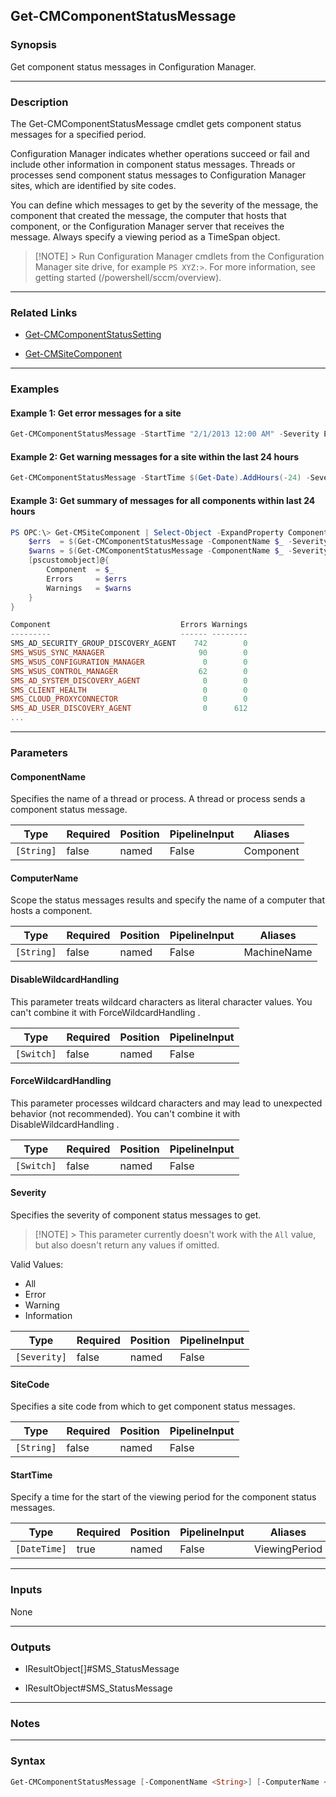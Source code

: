 Get-CMComponentStatusMessage
----------------------------




### Synopsis
Get component status messages in Configuration Manager.



---


### Description

The Get-CMComponentStatusMessage cmdlet gets component status messages for a specified period.



Configuration Manager indicates whether operations succeed or fail and include other information in component status messages. Threads or processes send component status messages to Configuration Manager sites, which are identified by site codes.



You can define which messages to get by the severity of the message, the component that created the message, the computer that hosts that component, or the Configuration Manager server that receives the message. Always specify a viewing period as a TimeSpan object.



> [!NOTE] > Run Configuration Manager cmdlets from the Configuration Manager site drive, for example `PS XYZ:>`. For more information, see getting started (/powershell/sccm/overview).



---


### Related Links
* [Get-CMComponentStatusSetting](Get-CMComponentStatusSetting)



* [Get-CMSiteComponent](Get-CMSiteComponent)





---


### Examples
#### Example 1: Get error messages for a site
```PowerShell
Get-CMComponentStatusMessage -StartTime "2/1/2013 12:00 AM" -Severity Error
```

#### Example 2: Get warning messages for a site within the last 24 hours
```PowerShell
Get-CMComponentStatusMessage -StartTime $(Get-Date).AddHours(-24) -Severity Warning -SiteCode "CM1"
```

#### Example 3: Get summary of messages for all components within last 24 hours
```PowerShell
PS OPC:\> Get-CMSiteComponent | Select-Object -ExpandProperty ComponentName -Unique | Sort-Object ComponentName | ForEach-Object {
    $errs  = $(Get-CMComponentStatusMessage -ComponentName $_ -Severity Error -StartTime $(Get-Date).AddHours(-24)).Count
    $warns = $(Get-CMComponentStatusMessage -ComponentName $_ -Severity Warning -StartTime $(Get-Date).AddHours(-24)).Count
    [pscustomobject]@{
        Component  = $_
        Errors     = $errs
        Warnings   = $warns
    }
}

Component                             Errors Warnings
---------                             ------ --------
SMS_AD_SECURITY_GROUP_DISCOVERY_AGENT    742        0
SMS_WSUS_SYNC_MANAGER                     90        0
SMS_WSUS_CONFIGURATION_MANAGER             0        0
SMS_WSUS_CONTROL_MANAGER                  62        0
SMS_AD_SYSTEM_DISCOVERY_AGENT              0        0
SMS_CLIENT_HEALTH                          0        0
SMS_CLOUD_PROXYCONNECTOR                   0        0
SMS_AD_USER_DISCOVERY_AGENT                0      612
...
```



---


### Parameters
#### **ComponentName**

Specifies the name of a thread or process. A thread or process sends a component status message.






|Type      |Required|Position|PipelineInput|Aliases  |
|----------|--------|--------|-------------|---------|
|`[String]`|false   |named   |False        |Component|



#### **ComputerName**

Scope the status messages results and specify the name of a computer that hosts a component.






|Type      |Required|Position|PipelineInput|Aliases    |
|----------|--------|--------|-------------|-----------|
|`[String]`|false   |named   |False        |MachineName|



#### **DisableWildcardHandling**

This parameter treats wildcard characters as literal character values. You can't combine it with ForceWildcardHandling .






|Type      |Required|Position|PipelineInput|
|----------|--------|--------|-------------|
|`[Switch]`|false   |named   |False        |



#### **ForceWildcardHandling**

This parameter processes wildcard characters and may lead to unexpected behavior (not recommended). You can't combine it with DisableWildcardHandling .






|Type      |Required|Position|PipelineInput|
|----------|--------|--------|-------------|
|`[Switch]`|false   |named   |False        |



#### **Severity**

Specifies the severity of component status messages to get.


> [!NOTE] > This parameter currently doesn't work with the `All` value, but also doesn't return any values if omitted.



Valid Values:

* All
* Error
* Warning
* Information






|Type        |Required|Position|PipelineInput|
|------------|--------|--------|-------------|
|`[Severity]`|false   |named   |False        |



#### **SiteCode**

Specifies a site code from which to get component status messages.






|Type      |Required|Position|PipelineInput|
|----------|--------|--------|-------------|
|`[String]`|false   |named   |False        |



#### **StartTime**

Specify a time for the start of the viewing period for the component status messages.






|Type        |Required|Position|PipelineInput|Aliases      |
|------------|--------|--------|-------------|-------------|
|`[DateTime]`|true    |named   |False        |ViewingPeriod|





---


### Inputs
None





---


### Outputs
* IResultObject[]#SMS_StatusMessage


* IResultObject#SMS_StatusMessage






---


### Notes




---


### Syntax
```PowerShell
Get-CMComponentStatusMessage [-ComponentName <String>] [-ComputerName <String>] [-DisableWildcardHandling] [-ForceWildcardHandling] [-Severity {All | Error | Warning | Information}] [-SiteCode <String>] -StartTime <DateTime> [<CommonParameters>]
```
